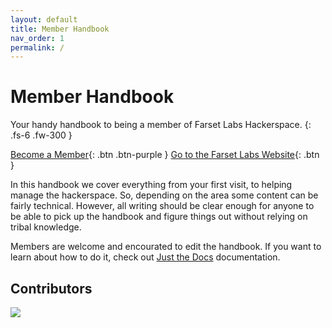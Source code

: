```yaml
---
layout: default
title: Member Handbook
nav_order: 1
permalink: /
---
```


# Member Handbook

Your handy handbook to being a member of Farset Labs Hackerspace.
{: .fs-6 .fw-300 }

[Become a Member](https://farsetlabs.spaces.nexudus.com/){: .btn .btn-purple }
[Go to the Farset Labs Website](https://www.farsetlabs.org.uk){: .btn }

In this handbook we cover everything from your first visit, to helping manage the hackerspace. So, depending on the area some content can be fairly technical. However, all writing should be clear enough for anyone to be able to pick up the handbook and figure things out without relying on tribal knowledge.

Members are welcome and encourated to edit the handbook. If you want to learn about how to do it, check out [Just the Docs](https://github.com/just-the-docs/just-the-docs) documentation.

## Contributors

[![](https://github.com/farsetlabs/member-handbook/graphs/contributors)](https://contrib.rocks/image?repo=farsetlabs/member-handbook)
